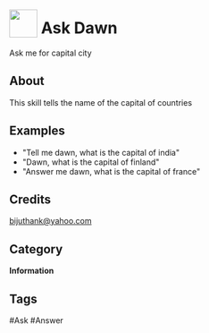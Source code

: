 # <img src="https://raw.githack.com/FortAwesome/Font-Awesome/master/svgs/solid/robot.svg" card_color="#40DBB0" width="50" height="50" style="vertical-align:bottom"/> Ask Dawn
Ask me for capital city

## About
This skill tells the name of the capital of countries

## Examples
* "Tell me dawn, what is the capital of india"
* "Dawn, what is the capital of finland"
* "Answer me dawn, what is the capital of france"

## Credits
bijuthank@yahoo.com

## Category
**Information**

## Tags
#Ask
#Answer

